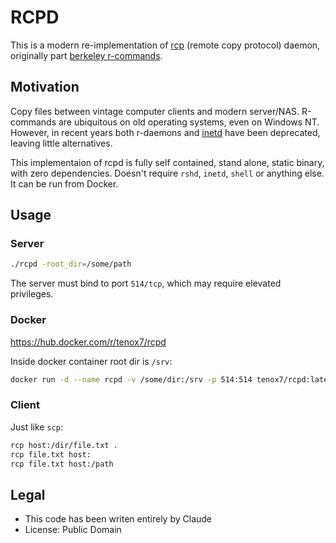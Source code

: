 # RCPD

This is a modern re-implementation of [rcp](https://linux.die.net/man/1/rcp) (remote copy protocol) daemon, originally part [berkeley r-commands](https://en.wikipedia.org/wiki/Berkeley_r-commands).

## Motivation

Copy files between vintage computer clients and modern server/NAS. R-commands are ubiquitous on old operating systems, even on Windows NT. However, in recent years both r-daemons and [inetd](https://en.wikipedia.org/wiki/Inetd) have
been deprecated, leaving little alternatives.

This implementaion of rcpd is fully self contained, stand alone, static binary, with zero dependencies. Doesn't require `rshd`, `inetd`, `shell` or anything else. It can be run from Docker.

## Usage

### Server

```sh
./rcpd -root_dir=/some/path
```

The server must bind to port `514/tcp`, which may require elevated privileges.

### Docker

https://hub.docker.com/r/tenox7/rcpd

Inside docker container root dir is `/srv`:

```sh
docker run -d --name rcpd -v /some/dir:/srv -p 514:514 tenox7/rcpd:latest
```

### Client

Just like `scp`:

```sh
rcp host:/dir/file.txt .
rcp file.txt host:
rcp file.txt host:/path
```

## Legal

- This code has been writen entirely by Claude
- License: Public Domain

